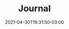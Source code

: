 ---
# Essential settings
title: "Journal"
type: "banner"
date: 2021-04-30T19:31:50-03:00
translationKey: "Journal"

# Scheduling
draft: false

# Organization
layout:
topics: [""]
tags: []

# Style
style: "imagetext"
size: "xl"
color: "#EAE8C7"
textColor: "#fff"
weight: "1"

# Custom Classes
headerClass: "gone"
titleClass: "pt-3 display-1"
summaryClass: ""
footerClass: "gone"

# Thumbnail / Featured
summary: "“Keep a diary, and someday it'll keep you.” – Mae West"
thumb: ""
alt: ""
---